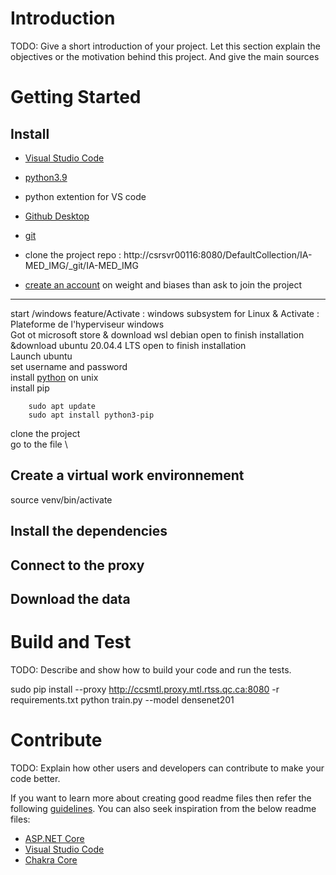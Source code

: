 # Introduction 

TODO: Give a short introduction of your project. Let this section explain the objectives or the motivation behind this project. And give the main sources

# Getting Started
## Install 

* [Visual Studio Code](https://code.visualstudio.com/)

* [python3.9](https://www.python.org/downloads/release/python-3913/)

* python extention for VS code

* [Github Desktop](https://www.python.org/downloads/release/python-3913/)

* [git](https://git-scm.com/downloads)

* clone the project repo : http://csrsvr00116:8080/DefaultCollection/IA-MED_IMG/_git/IA-MED_IMG 

* [create an account](https://wandb.ai/site) on weight and biases than ask to join the project
---
start /windows feature/Activate : windows subsystem for Linux & Activate : Plateforme de l'hyperviseur windows\
Got ot microsoft store & download wsl debian open to finish installation &download ubuntu 20.04.4 LTS open to finish installation\
Launch ubuntu \
set username and password \
install [python](https://phoenixnap.com/kb/how-to-install-python-3-ubuntu) on unix \
install pip
```
    sudo apt update
    sudo apt install python3-pip
```
clone the project \
go to the file \


## Create a virtual work environnement
source venv/bin/activate

## Install the dependencies

## Connect to the proxy

## Download the data


# Build and Test
TODO: Describe and show how to build your code and run the tests.

sudo pip install --proxy http://ccsmtl.proxy.mtl.rtss.qc.ca:8080 -r requirements.txt
python train.py --model densenet201 

# Contribute
TODO: Explain how other users and developers can contribute to make your code better. 

If you want to learn more about creating good readme files then refer the following [guidelines](https://docs.microsoft.com/en-us/azure/devops/repos/git/create-a-readme?view=azure-devops). You can also seek inspiration from the below readme files:
- [ASP.NET Core](https://github.com/aspnet/Home)
- [Visual Studio Code](https://github.com/Microsoft/vscode)
- [Chakra Core](https://github.com/Microsoft/ChakraCore)
